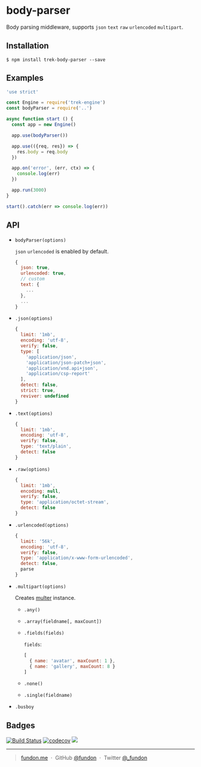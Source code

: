 # body-parser

Body parsing middleware, supports `json` `text` `raw` `urlencoded` `multipart`.

## Installation

```
$ npm install trek-body-parser --save
```


## Examples

```js
'use strict'

const Engine = require('trek-engine')
const bodyParser = require('..')

async function start () {
  const app = new Engine()

  app.use(bodyParser())

  app.use(({req, res}) => {
    res.body = req.body
  })

  app.on('error', (err, ctx) => {
    console.log(err)
  })

  app.run(3000)
}

start().catch(err => console.log(err))
```


## API

* `bodyParser(options)`

  `json` `urlencoded` is enabled by default.

  ```js
  {
    json: true,
    urlencoded: true,
    // custom
    text: {
      ...
    },
    ...
  }
  ```

* `.json(options)`

  ```js
  {
    limit: '1mb',
    encoding: 'utf-8',
    verify: false,
    type: [
      'application/json',
      'application/json-patch+json',
      'application/vnd.api+json',
      'application/csp-report'
    ],
    detect: false,
    strict: true,
    reviver: undefined
  }
  ```

* `.text(options)`

  ```js
  {
    limit: '1mb',
    encoding: 'utf-8',
    verify: false,
    type: 'text/plain',
    detect: false
  }
  ```

* `.raw(options)`

  ```js
  {
    limit: '1mb',
    encoding: null,
    verify: false,
    type: 'application/octet-stream',
    detect: false
  }
  ```

* `.urlencoded(options)`

  ```js
  {
    limit: '56k',
    encoding: 'utf-8',
    verify: false,
    type: 'application/x-www-form-urlencoded',
    detect: false,
    parse
  }
  ```

* `.multipart(options)`

    Creates [multer](https://github.com/expressjs/multer/tree/explore-new-api) instance.

    - `.any()`

    - `.array(fieldname[, maxCount])`

    - `.fields(fields)`

      `fields`:
      ```js
      [
        { name: 'avatar', maxCount: 1 },
        { name: 'gallery', maxCount: 8 }
      ]
      ```

    - `.none()`

    - `.single(fieldname)`

* `.busboy`


## Badges

[![Build Status](https://travis-ci.org/trekjs/body-parser.svg?branch=master)](https://travis-ci.org/trekjs/body-parser)
[![codecov](https://codecov.io/gh/trekjs/body-parser/branch/master/graph/badge.svg)](https://codecov.io/gh/trekjs/body-parser)
![](https://img.shields.io/badge/license-MIT-blue.svg)

---

> [fundon.me](https://fundon.me) &nbsp;&middot;&nbsp;
> GitHub [@fundon](https://github.com/fundon) &nbsp;&middot;&nbsp;
> Twitter [@_fundon](https://twitter.com/_fundon)
